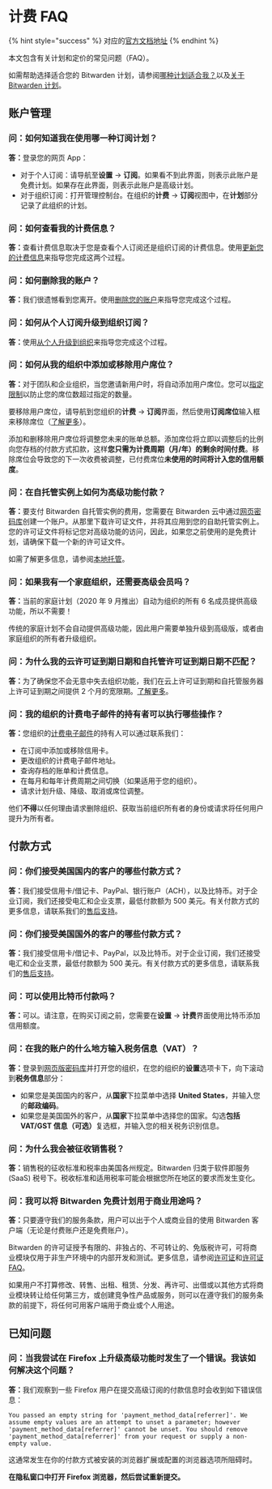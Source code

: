 # 计费 FAQ

{% hint style="success" %}
对应的[官方文档地址](https://bitwarden.com/help/article/billing-faqs/)
{% endhint %}

本文包含有关计划和定价的常见问题（FAQ）。

如需帮助选择适合您的 Bitwarden 计划，请参阅[哪种计划适合我？](what-plan-is-right-for-me.md)以及[关于 Bitwarden 计划](password-manager/about-bitwarden-plans.md)。

## 账户管理 <a href="#account-management" id="account-management"></a>

### 问：如何知道我在使用哪一种订阅计划？ <a href="#q-how-do-i-find-out-what-subscription-plan-im-on" id="q-how-do-i-find-out-what-subscription-plan-im-on"></a>

**答：**&#x767B;录您的网页 App：

* 对于个人订阅：请导航至**设置** → **订阅**。如果看不到此界面，则表示此账户是免费计划。如果存在此界面，则表示此账户是高级计划。
* 对于组织订阅：打开管理控制台。在组织的**计费** → **订阅**视图中，在**计划**部分记录了此组织的计划。

### 问：如何查看我的计费信息？ <a href="#q-how-do-i-view-my-billing-information" id="q-how-do-i-view-my-billing-information"></a>

**答：**&#x67E5;看计费信息取决于您是查看个人订阅还是组织订阅的计费信息。使用[更新您的计费信息](update-your-billing-information.md)来指导您完成这两个过程。

### 问：如何删除我的账户？ <a href="#q-how-do-i-delete-my-account" id="q-how-do-i-delete-my-account"></a>

**答：**&#x6211;们很遗憾看到您离开。使用[删除您的账户](delete-an-account-or-organization.md)来指导您完成这个过程。

### 问：如何从个人订阅升级到组织订阅？ <a href="#q-how-do-i-upgrade-from-an-individual-subscription-to-an-organization" id="q-how-do-i-upgrade-from-an-individual-subscription-to-an-organization"></a>

**答：**&#x4F7F;用[从个人升级到组织](password-manager/upgrade-from-individual-to-organization.md)来指导您完成这个过程。

### 问：如何从我的组织中添加或移除用户席位？ <a href="#q-how-do-i-add-or-remove-a-user-seat-from-my-organization" id="q-how-do-i-add-or-remove-a-user-seat-from-my-organization"></a>

**答：**&#x5BF9;于团队和企业组织，当您邀请新用户时，将自动添加用户席位。您可以[指定限制](../admin-console/manage-members/user-management.md#set-a-seat-limit)以防止您的席位数超过指定的数量。

要移除用户席位，请导航到您组织的**计费** → **订阅**界面，然后使用**订阅席位**输入框来移除席位（[了解更多](../admin-console/manage-members/user-management.md#manually-add-or-remove-seats)）。

添加和删​移除用户席位将调整您未来的账单总额。添加席位将立即以调整后的比例向您存档的付款方式扣款，这样**您只需为计费周期（月/年）的剩余时间付费**。移除席位会导致您的下一次收费被调整，已付费席位**未使用的时间将计入您的信用额度**。

### 问：在自托管实例上如何为高级功能付款？ <a href="#q-how-do-i-pay-for-premium-on-a-self-hosted-instance" id="q-how-do-i-pay-for-premium-on-a-self-hosted-instance"></a>

**答：**&#x8981;支付 Bitwarden 自托管实例的费用，您需要在 Bitwarden 云中通过[网页密码库](https://vault.bitwarden.com/)创建一个账户。从那里下载许可证文件，并将其应用到您的自助托管实例上。您的许可证文件将标记您对高级功能的访问，因此，如果您之前使用的是免费计划，请确保下载一个新的许可证文件。

如需了解更多信息，请参阅[本地托管](../self-hosting/licensing.md#organization-license)。

### 问：如果我有一个家庭组织，还需要高级会员吗？ <a href="#q-if-i-have-a-families-organization-do-i-need-premium" id="q-if-i-have-a-families-organization-do-i-need-premium"></a>

**答：**&#x5F53;前的家庭计划（2020 年 9 月推出）自动为组织的所有 6 名成员提供高级功能，所以不需要！

传统的家庭计划不会自动提供高级功能，因此用户需要单独升级到高级版，或者由家庭组织的所有者升级组织。

### 问：为什么我的云许可证到期日期和自托管许可证到期日期不匹配？

**答：**&#x4E3A;了确保您不会无意中失去组织功能，我们在云上许可证到期和自托管服务器上许可证到期之间提供 2 个月的宽限期。[了解更多](organization-renewal.md)。

### 问：我的组织的计费电子邮件的持有者可以执行哪些操作？

**答：**&#x60A8;组织的[计费电子邮件](../admin-console/organizations-overview.md#create-an-organization)的持有人可以通过联系我们：

* 在订阅中添加或移除信用卡。
* 更改组织的计费电子邮件地址。
* 查询存档的账单和计费信息。
* 在每月和每年计费周期之间切换（如果适用于您的组织）。
* 请求计划升级、降级、取消或席位调整。

他们**不得**以任何理由请求删除组织、获取当前组织所有者的身份或请求将任何用户提升为所有者。

## 付款方式 <a href="#payment-options" id="payment-options"></a>

### 问：你们接受美国国内的客户的哪些付款方式？ <a href="#q-what-payment-options-do-you-accept-for-customers-based-in-the-united-states" id="q-what-payment-options-do-you-accept-for-customers-based-in-the-united-states"></a>

**答：**&#x6211;们接受信用卡/借记卡、PayPal、银行账户（ACH），以及比特币。对于企业订阅，我们还接受电汇和企业支票，最低付款额为 500 美元。有关付款方式的更多信息，请联系我们的[售后支持](https://bitwarden.com/contact/)。

### 问：你们接受美国国外的客户的哪些付款方式？ <a href="#q-what-payment-options-do-you-accept-for-customers-outside-the-united-states" id="q-what-payment-options-do-you-accept-for-customers-outside-the-united-states"></a>

**答：**&#x6211;们接受信用卡/借记卡、PayPal，以及比特币。对于企业订阅，我们还接受电汇和企业支票，最低付款额为 500 美元。有关付款方式的更多信息，请联系我们的[售后支持](https://bitwarden.com/contact/)。

### 问：可以使用比特币付款吗？ <a href="#q-can-i-pay-with-bitcoin" id="q-can-i-pay-with-bitcoin"></a>

**答：**&#x53EF;以。请注意，在购买订阅之前，您需要在**设置** → **计费**界面使用比特币添加信用额度。

### 问：在我的账户的什么地方输入税务信息（VAT）？ <a href="#q-how-do-i-enter-my-tax-information-vat" id="q-how-do-i-enter-my-tax-information-vat"></a>

**答：**&#x767B;录到[网页版密码库](https://vault.bitwarden.com/)并打开您的组织，在您的组织的**设置**选项卡下，向下滚动到**税务信息**部分：

* 如果您是美国国内的客户，从**国家**下拉菜单中选择 **United States**，并输入您的**邮政编码**。
* 如果您是美国国外的客户，从**国家**下拉菜单中选择您的国家。勾选**包括 VAT/GST 信息（可选）**&#x590D;选框，并输入您的相关税务识别信息。

### 问：为什么我会被征收销售税？ <a href="#q-why-am-i-charged-sales-tax" id="q-why-am-i-charged-sales-tax"></a>

**答：**&#x9500;售税的征收标准和税率由美国各州规定。Bitwarden 归类于软件即服务 (SaaS) 税号下。税收标准和适用税率可能会根据您所在地区的要求而发生变化。

### 问：我可以将 Bitwarden 免费计划用于商业用途吗？ <a href="#q-can-i-use-a-bitwarden-free-plan-for-commercial-use" id="q-can-i-use-a-bitwarden-free-plan-for-commercial-use"></a>

**答：**&#x53EA;要遵守我们的服务条款，用户可以出于个人或商业目的使用 Bitwarden 客户端（无论是付费账户还是免费账户）。

Bitwarden 的许可证授予有限的、非独占的、不可转让的、免版税许可，可将商业模块仅用于非生产环境中的内部开发和测试。更多信息，请参阅[许可证](https://github.com/bitwarden/server/blob/main/LICENSE.txt)和[许可证 FAQ](https://github.com/bitwarden/server/blob/main/LICENSE_FAQ.md)。

如果用户不打算修改、转售、出租、租赁、分发、再许可、出借或以其他方式将商业模块转让给任何第三方，或创建竞争性产品或服务，则可以在遵守我们的服务条款的前提下，将任何可用客户端用于商业或个人用途。

## 已知问题 <a href="#known-issues" id="known-issues"></a>

### 问：当我尝试在 Firefox 上升级高级功能时发生了一个错误。我该如何解决这个问题？ <a href="#q-an-error-occurs-when-i-try-to-go-premium-on-firefox-how-do-i-fix-this" id="q-an-error-occurs-when-i-try-to-go-premium-on-firefox-how-do-i-fix-this"></a>

**答：**&#x6211;们观察到一些 Firefox 用户在提交高级订阅的付款信息时会收到如下错误信息：

`You passed an empty string for 'payment_method_data[referrer]'. We assume empty values are an attempt to unset a parameter; however 'payment_method_data[referrer]' cannot be unset. You should remove 'payment_method_data[referrer]' from your request or supply a non-empty value.`

这通常发生在你的付款方式被安装的浏览器扩展或配置的浏览器选项所阻碍时。

**在隐私窗口中打开 Firefox 浏览器，然后尝试重新提交。**
